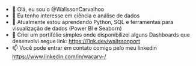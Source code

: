 - 👋 Olá, eu sou o @WalissonCarvalhoo
- 👀 Eu tenho interesse em ciência e análise de dados
- 🌱 Atualmente estou aprendendo Python, SQL e ferramentas para visualização de dados (Power BI e Seaborn) 
- 💞️ Criei um portifólio simples onde disponibilizei alguns Dashboards que desenvolvi segue link: https://l1nk.dev/walissonport
- 📫 Você pode entrar em contato comigo pelo meu linkedin https://www.linkedin.com/in/wacarv-/

<!---
WalissonCarvalhoo/WalissonCarvalhoo is a ✨ special ✨ repository because its `README.md` (this file) appears on your GitHub profile.
You can click the Preview link to take a look at your changes.
--->
